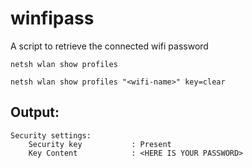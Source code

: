 # winfipass
A script to retrieve the connected wifi password

    netsh wlan show profiles

    netsh wlan show profiles "<wifi-name>" key=clear

Output:
-------
    Security settings:
        Security key           : Present
        Key Content            : <HERE IS YOUR PASSWORD>
